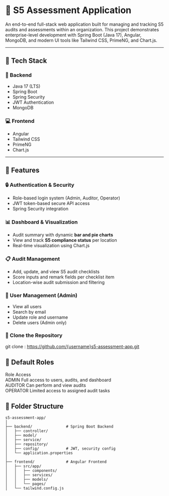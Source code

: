 # 🧾 S5 Assessment Application

An end-to-end full-stack web application built for managing and tracking S5 audits and assessments within an organization. This project demonstrates enterprise-level development with Spring Boot (Java 17), Angular, MongoDB, and modern UI tools like Tailwind CSS, PrimeNG, and Chart.js.

---

## 🚀 Tech Stack

### 🔧 Backend
- Java 17 (LTS)
- Spring Boot
- Spring Security
- JWT Authentication
- MongoDB

### 💻 Frontend
- Angular
- Tailwind CSS
- PrimeNG
- Chart.js

---

## 🔐 Features

### 🔒 Authentication & Security
- Role-based login system (Admin, Auditor, Operator)
- JWT token-based secure API access
- Spring Security integration

### 📊 Dashboard & Visualization
- Audit summary with dynamic **bar and pie charts**
- View and track **S5 compliance status** per location
- Real-time visualization using Chart.js

### 📋 Audit Management
- Add, update, and view S5 audit checklists
- Score inputs and remark fields per checklist item
- Location-wise audit submission and filtering

### 👥 User Management (Admin)
- View all users
- Search by email
- Update role and username
- Delete users (Admin only)

### 📁 Clone the Repository

git clone : https://github.com/{username}s5-assessment-app.git


## 🔐 Default Roles
Role	Access <br>
ADMIN	Full access to users, audits, and dashboard <br>
AUDITOR	Can perform and view audits <br>
OPERATOR	Limited access to assigned audit tasks


## 📁 Folder Structure

```
s5-assessment-app/
│
├── backend/               # Spring Boot Backend
│   ├── controller/
│   ├── model/
│   ├── service/
│   ├── repository/
│   ├── config/            # JWT, security config
│   └── application.properties
│
├── frontend/              # Angular Frontend
│   ├── src/app/
│   │   ├── components/
│   │   ├── services/
│   │   ├── models/
│   │   └── pages/
│   └── tailwind.config.js
```

